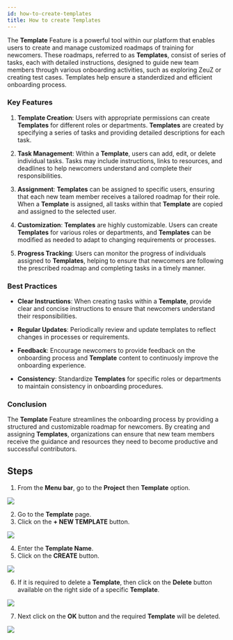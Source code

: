 ```yaml
---
id: how-to-create-templates
title: How to create Templates
---
```


The **Template** Feature is a powerful tool within our platform that enables users to create and manage customized roadmaps of training for newcomers. These roadmaps, referred to as **Templates**, consist of series of tasks, each with detailed instructions, designed to guide new team members through various onboarding activities, such as exploring ZeuZ or creating test cases. Templates help ensure a standerdized and efficient onboarding process.

### Key Features 

1. **Template Creation**: Users with appropriate permissions can create **Templates** for different roles or departments. **Templates** are created by specifying a series of tasks and providing detailed descriptions for each task.  

2. **Task Management**: Within a **Template**, users can add, edit, or delete individual tasks. Tasks may include instructions, links to resources, and deadlines to help newcomers understand and complete their responsibilities.  

3. **Assignment**: **Templates** can be assigned to specific users, ensuring that each new team member receives a tailored roadmap for their role. When a **Template** is assigned, all tasks within that **Template** are copied and assigned to the selected user.  

4. **Customization**: **Templates** are highly customizable. Users can create **Templates** for various roles or departments, and **Templates** can be modified as needed to adapt to changing requirements or processes.  

5. **Progress Tracking**: Users can monitor the progress of individuals assigned to **Templates**, helping to ensure that newcomers are following the prescribed roadmap and completing tasks in a timely manner.  

### Best Practices

* **Clear Instructions**: When creating tasks within a **Template**, provide clear and concise instructions to ensure that newcomers understand their responsibilities.  

* **Regular Updates**: Periodically review and update templates to reflect changes in processes or requirements.  

* **Feedback**: Encourage newcomers to provide feedback on the onboarding process and **Template** content to continuosly improve the onboarding experience.  

* **Consistency**: Standardize **Templates** for specific roles or departments to maintain consistency in onboarding procedures.  

### Conclusion

The **Template** Feature streamlines the onboarding process by providing a structured and customizable roadmap for newcomers. By creating and assigning **Templates**, organizations can ensure that new team members receive the guidance and resources they need to become productive and successful contributors.

## Steps

1. From the **Menu bar**, go to the **Project** then **Template** option.

![](/img/how-tos/how-to-create-templates/template-option.png)

2. Go to the **Template** page.
3. Click on the **+ NEW TEMPLATE** button.

![](/img/how-tos/how-to-create-templates/new-template.png)

4. Enter the **Template Name**.
5. Click on the **CREATE** button.

![](/img/how-tos/how-to-create-templates/template-name.png)

6. If it is required to delete a **Template**, then click on the **Delete** button available on the right side of a specific **Template**.

![](/img/how-tos/how-to-create-templates/delete-template.png)

7. Next click on the **OK** button and the required **Template** will be deleted.

![](/img/how-tos/how-to-create-templates/template-ok.png)
